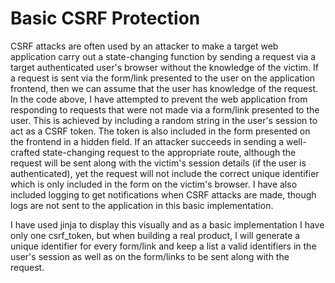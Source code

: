 # Basic CSRF Protection

CSRF attacks are often used by an attacker to make a target web application carry out a state-changing function by sending a request via a target authenticated user's browser without the knowledge of the victim. 
If a request is sent via the form/link presented to the user on the application frontend, then we can assume that the user has knowledge of the request. In the code above, I have attempted to 
prevent the web application from responding to requests that were not made via a form/link presented to the user. This is achieved by including a random string in the user's session to act
as a CSRF token. The token is also included in the form presented on the frontend in a hidden field. If an attacker succeeds in sending a well-crafted state-changing request to the appropriate
route, although the request will be sent along with the victim's session details (if the user is authenticated), yet the request will not include the correct unique identifier which is only included 
in the form on the victim's browser. I have also included logging to get notifications when CSRF attacks are made, though logs are not sent to the application in this basic implementation.

I have used jinja to display this visually and as a basic implementation I have only one csrf_token, but when building a real product, I will generate a unique identifier for every form/link and keep a list a valid identifiers in the user's session as well as on the form/links
to be sent along with the request. 

